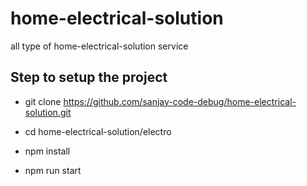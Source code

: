 # home-electrical-solution
all type of home-electrical-solution service


Step to setup the project
-------------------------

   - git clone https://github.com/sanjay-code-debug/home-electrical-solution.git

   - cd home-electrical-solution/electro

   - npm install

   - npm run start

   